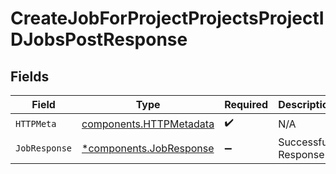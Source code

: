 # CreateJobForProjectProjectsProjectIDJobsPostResponse


## Fields

| Field                                                              | Type                                                               | Required                                                           | Description                                                        |
| ------------------------------------------------------------------ | ------------------------------------------------------------------ | ------------------------------------------------------------------ | ------------------------------------------------------------------ |
| `HTTPMeta`                                                         | [components.HTTPMetadata](../../models/components/httpmetadata.md) | :heavy_check_mark:                                                 | N/A                                                                |
| `JobResponse`                                                      | [*components.JobResponse](../../models/components/jobresponse.md)  | :heavy_minus_sign:                                                 | Successful Response                                                |